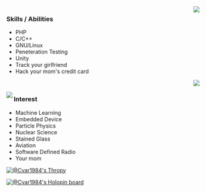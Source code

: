 <img src="https://user-images.githubusercontent.com/73097560/121835696-761b5c80-cd04-11eb-9d9c-6a4f6fb07724.gif" align="right"/>

### Skills / Abilities
* PHP
* C/C++
* GNU/Linux
* Peneteration Testing
* Unity
* Track your girlfriend
* Hack your mom's credit card


<img src="https://github-readme-stats.vercel.app/api?username=Cvar1984&hide_border=true&show_icons=true&bg_color=0d1116&title_color=ce09ec&text_color=a4aacb&icon_color=007ec6" align="right"><br/>

<img src="https://readme.cvar1984.net/api/top-langs/?username=Cvar1984&layout=pie&hide_border=true&show_icons=true&bg_color=0d1116&title_color=ce09ec&text_color=a4aacb&icon_color=007ec6" align="left">

### Interest
* Machine Learning
* Embedded Device
* Particle Physics
* Nuclear Science
* Stained Glass
* Aviation
* Software Defined Radio
* Your mom

[![@Cvar1984's Thropy](https://github-profile-trophy.vercel.app/?username=Cvar1984&rank=-C,%20-B&theme=darkhub&margin-w=20&bg=false&no-frame=true&no-bg=true)](https://github.com/Cvar1984/)

[![@Cvar1984's Holopin board](https://holopin.me/cvar1984)](https://holopin.io/@cvar1984)
